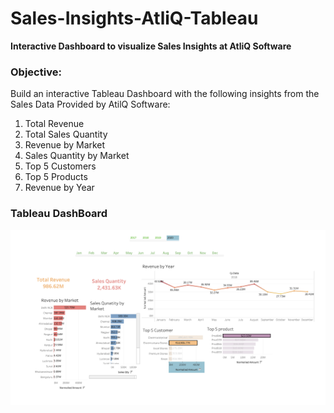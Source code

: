 # Sales-Insights-AtliQ-Tableau
**Interactive Dashboard to visualize Sales Insights at AtliQ Software**

### Objective:

Build an interactive Tableau Dashboard with the following insights from the Sales Data Provided by AtilQ
Software:
1. Total Revenue
2. Total Sales Quantity
3. Revenue by Market
4. Sales Quantity by Market
5. Top 5 Customers
6. Top 5 Products
7. Revenue by Year 

### Tableau DashBoard

![](TableauDashboard.png)